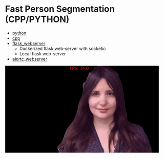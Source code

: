 # Fast Person Segmentation (CPP/PYTHON)

-   [python](python)
-   [cpp](cpp)
-   [flask_webserver](flask_webserver)
    -   Dockerized flask web-server with socketio
    -   Local flask web-server
-   [aiortc_webserver](aiortc_webserver)


![Portrait Segmentation](python/media/readme_images/portrait_segmentation.gif)
